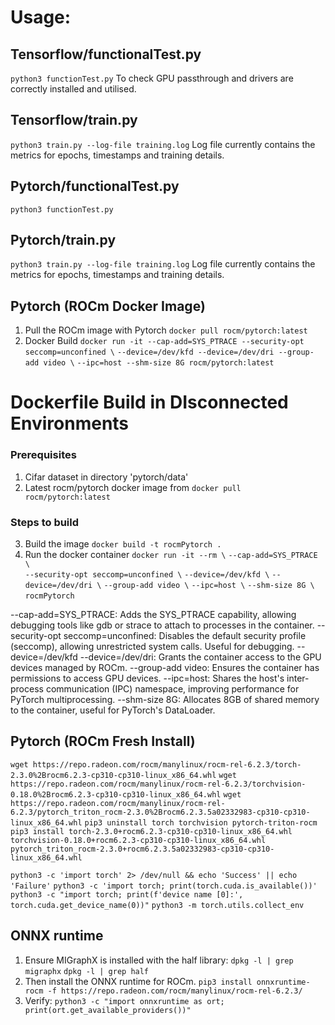 # Usage:

## Tensorflow/functionalTest.py
`python3 functionTest.py`
To check GPU passthrough and drivers are correctly installed and utilised.

## Tensorflow/train.py
`python3 train.py --log-file training.log`
Log file currently contains the metrics for epochs, timestamps and training details.

## Pytorch/functionalTest.py
`python3 functionTest.py`

## Pytorch/train.py
`python3 train.py --log-file training.log`
Log file currently contains the metrics for epochs, timestamps and training details.

## Pytorch (ROCm Docker Image)
1. Pull the ROCm image with Pytorch
    `docker pull rocm/pytorch:latest`
2.  Docker Build
    `docker run -it --cap-add=SYS_PTRACE --security-opt seccomp=unconfined \`
    `--device=/dev/kfd --device=/dev/dri --group-add video \`
    `--ipc=host --shm-size 8G rocm/pytorch:latest`

# Dockerfile Build in DIsconnected Environments
### Prerequisites
1. Cifar dataset in directory 'pytorch/data'
2. Latest rocm/pytorch docker image from `docker pull rocm/pytorch:latest`

### Steps to build
3. Build the image
    `docker build -t rocmPytorch .`
4. Run the docker container
    `docker run -it --rm \`
    `--cap-add=SYS_PTRACE \`  
    `--security-opt seccomp=unconfined \`
    `--device=/dev/kfd \`
    `--device=/dev/dri \`
    `--group-add video \`
    `--ipc=host \`
    `--shm-size 8G \`
    `rocmPytorch`

--cap-add=SYS_PTRACE: Adds the SYS_PTRACE capability, allowing debugging tools like gdb or strace to attach to processes in the container.
--security-opt seccomp=unconfined: Disables the default security profile (seccomp), allowing unrestricted system calls. Useful for debugging.
--device=/dev/kfd --device=/dev/dri: Grants the container access to the GPU devices managed by ROCm.
--group-add video: Ensures the container has permissions to access GPU devices.
--ipc=host: Shares the host's inter-process communication (IPC) namespace, improving performance for PyTorch multiprocessing.
--shm-size 8G: Allocates 8GB of shared memory to the container, useful for PyTorch's DataLoader.




## Pytorch (ROCm Fresh Install)
`wget https://repo.radeon.com/rocm/manylinux/rocm-rel-6.2.3/torch-2.3.0%2Brocm6.2.3-cp310-cp310-linux_x86_64.whl`
`wget https://repo.radeon.com/rocm/manylinux/rocm-rel-6.2.3/torchvision-0.18.0%2Brocm6.2.3-cp310-cp310-linux_x86_64.whl`
`wget https://repo.radeon.com/rocm/manylinux/rocm-rel-6.2.3/pytorch_triton_rocm-2.3.0%2Brocm6.2.3.5a02332983-cp310-cp310-linux_x86_64.whl`
`pip3 uninstall torch torchvision pytorch-triton-rocm`
`pip3 install torch-2.3.0+rocm6.2.3-cp310-cp310-linux_x86_64.whl torchvision-0.18.0+rocm6.2.3-cp310-cp310-linux_x86_64.whl`
`pytorch_triton_rocm-2.3.0+rocm6.2.3.5a02332983-cp310-cp310-linux_x86_64.whl`

`python3 -c 'import torch' 2> /dev/null && echo 'Success' || echo 'Failure'`
`python3 -c 'import torch; print(torch.cuda.is_available())'`
`python3 -c "import torch; print(f'device name [0]:', torch.cuda.get_device_name(0))"`
`python3 -m torch.utils.collect_env`

## ONNX runtime
1. Ensure MIGraphX is installed with the half library:
`dpkg -l | grep migraphx`
`dpkg -l | grep half`
2. Then install the ONNX runtime for ROCm.
`pip3 install onnxruntime-rocm -f https://repo.radeon.com/rocm/manylinux/rocm-rel-6.2.3/`
3. Verify:
`python3 -c "import onnxruntime as ort; print(ort.get_available_providers())"`
